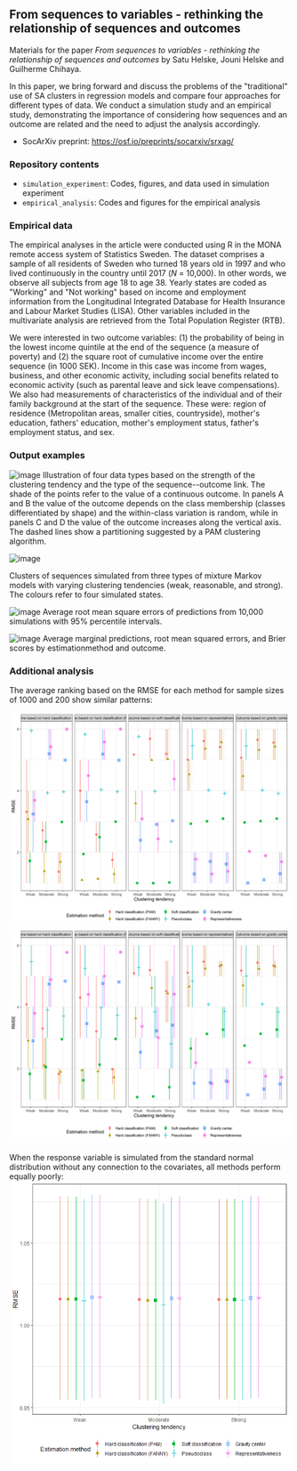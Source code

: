 ## From sequences to variables - rethinking the relationship of sequences and outcomes

Materials for the paper *From sequences to variables - rethinking the relationship of sequences and outcomes* by Satu Helske, Jouni Helske and Guilherme Chihaya.

In this paper, we bring forward and discuss the problems of the "traditional" use of SA clusters in regression models and compare four approaches for different types of data. We conduct a simulation study and an empirical study, demonstrating the importance of considering how sequences and an outcome are related and the need to adjust the analysis accordingly.

* SocArXiv preprint: https://osf.io/preprints/socarxiv/srxag/

### Repository contents

* `simulation_experiment`: Codes, figures, and data used in simulation experiment
* `empirical_analysis`: Codes and figures for the empirical analysis

### Empirical data

The empirical analyses in the article were conducted using R in the MONA remote access system of Statistics Sweden. The dataset comprises a sample of all residents of Sweden who turned 18 years old in 1997 and who lived continuously in the country until 2017 (*N* = 10,000). In other words, we observe all subjects from age 18 to age 38. Yearly states are coded as "Working" and "Not working" based on income and employment information from the Longitudinal Integrated Database for Health Insurance and Labour Market Studies (LISA). Other variables included in the multivariate analysis are retrieved from the Total Population Register (RTB). 

We were interested in two outcome variables: (1) the probability of being in the lowest income quintile at the end of the sequence (a measure of poverty) and (2) the square root of cumulative income over the entire sequence (in 1000 SEK). Income in this case was income from wages, business, and other economic activity, including social benefits related to economic activity (such as parental leave and sick leave compensations). We also had measurements of characteristics of the individual and of their family background at the start of the sequence. These were: region of residence (Metropolitan areas, smaller cities, countryside), mother's education, fathers' education, mother's employment status, father's employment status, and sex. 

### Output examples

![image](https://user-images.githubusercontent.com/10557867/132669002-bd10fba9-f850-42f4-8507-363c723c0ea0.png)
Illustration of four data types based on the strength of the clustering tendency and the type of the sequence--outcome link. The shade of the points refer to the value of a continuous outcome. In panels A and B the value of the outcome depends on the class membership (classes differentiated by shape) and the within-class variation is random, while in panels C and D the value of the outcome increases along the vertical axis. The dashed lines show a partitioning suggested by a PAM clustering algorithm.


![image](https://user-images.githubusercontent.com/10557867/146735863-2a8a829c-9908-4e81-b8d1-220f37663336.png)

Clusters of sequences simulated from three types of mixture Markov models with varying clustering tendencies (weak, reasonable, and strong). The colours refer to four simulated states.

![image](https://user-images.githubusercontent.com/10557867/132668713-1316afaa-32d8-425c-9e4c-4881cc96b2e5.png)
Average root mean square errors of predictions from 10,000 simulations with 95\% percentile intervals.

![image](https://user-images.githubusercontent.com/10557867/132668925-0a94874b-3d95-4159-8527-6d70278ad4ef.png)
Average marginal predictions, root mean squared errors, and Brier scores by estimationmethod and outcome.

### Additional analysis

The average ranking based on the RMSE for each method for sample sizes of 1000 and 200 show similar patterns:

![n1000](/simulations/simulation_n1000.png?raw=true "Average and 50% quantiles of the relative rank based on RMSE")
![n500](/simulations/simulation_n200.png?raw=true "Average and 50% quantiles of the relative rank based on RMSE")

When the response variable is simulated from the standard normal distribution without any connection to the covariates, all methods perform equally poorly:
![noeffect](/simulations/simulation_noeffect.png?raw=true "Average and 95% quantiles of RMSE based on different sequences with no connection to response")

